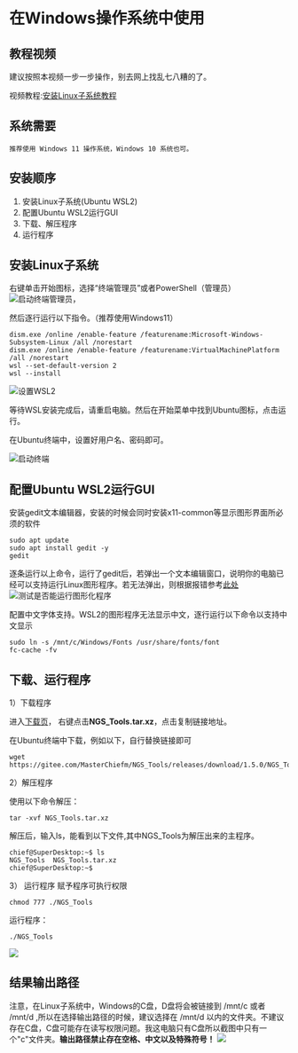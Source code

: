 # 在Windows操作系统中使用

## 教程视频
建议按照本视频一步一步操作，别去网上找乱七八糟的了。

视频教程:[安装Linux子系统教程](https://b23.tv/WFs2DKI)

## 系统需要
```
推荐使用 Windows 11 操作系统，Windows 10 系统也可。

```


## 安装顺序

1. 安装Linux子系统(Ubuntu WSL2)
2. 配置Ubuntu WSL2运行GUI
3. 下载、解压程序
4. 运行程序

## 安装Linux子系统
右键单击开始图标，选择“终端管理员”或者PowerShell（管理员）
![启动终端管理员](1.png)，

然后逐行运行以下指令。（推荐使用Windows11）

```
dism.exe /online /enable-feature /featurename:Microsoft-Windows-Subsystem-Linux /all /norestart
dism.exe /online /enable-feature /featurename:VirtualMachinePlatform /all /norestart
wsl --set-default-version 2
wsl --install
```
![设置WSL2](2.png)


等待WSL安装完成后，请重启电脑。然后在开始菜单中找到Ubuntu图标，点击运行。

在Ubuntu终端中，设置好用户名、密码即可。

![启动终端](3.png)

## 配置Ubuntu WSL2运行GUI
安装gedit文本编辑器，安装的时候会同时安装x11-common等显示图形界面所必须的软件
```
sudo apt update
sudo apt install gedit -y
gedit
```
逐条运行以上命令，运行了gedit后，若弹出一个文本编辑窗口，说明你的电脑已经可以支持运行Linux图形程序。若无法弹出，则根据报错参考[此处](https://learn.microsoft.com/zh-cn/windows/wsl/install)
![测试是否能运行图形化程序](4.png)



配置中文字体支持。WSL2的图形程序无法显示中文，逐行运行以下命令以支持中文显示
```
sudo ln -s /mnt/c/Windows/Fonts /usr/share/fonts/font
fc-cache -fv
```

## 下载、运行程序
1）下载程序

进入[下载页](https://gitee.com/MasterChiefm/NGS_Tools/releases/latest)，
右键点击**NGS_Tools.tar.xz**，点击复制链接地址。

在Ubuntu终端中下载，例如以下，自行替换链接即可
```
wget   https://gitee.com/MasterChiefm/NGS_Tools/releases/download/1.5.0/NGS_Tools.tar.xz
```

2）解压程序

使用以下命令解压：
```
tar -xvf NGS_Tools.tar.xz
```
解压后，输入ls，能看到以下文件,其中NGS_Tools为解压出来的主程序。
```
chief@SuperDesktop:~$ ls
NGS_Tools  NGS_Tools.tar.xz
chief@SuperDesktop:~$
```

3） 运行程序
赋予程序可执行权限
```
chmod 777 ./NGS_Tools
```
运行程序：
```
./NGS_Tools
```
![](5.png)

## 结果输出路径
注意，在Linux子系统中，Windows的C盘，D盘将会被链接到 /mnt/c 或者 /mnt/d ,所以在选择输出路径的时候，建议选择在 /mnt/d 以内的文件夹。不建议存在C盘，C盘可能存在读写权限问题。我这电脑只有C盘所以截图中只有一个"c"文件夹。**输出路径禁止存在空格、中文以及特殊符号！**
![](6.png)


